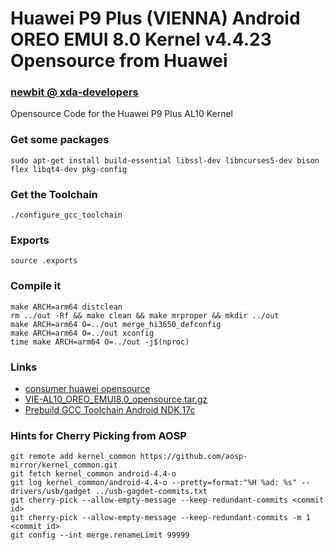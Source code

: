 # Huawei P9 Plus (VIENNA) Android OREO EMUI 8.0 Kernel v4.4.23 Opensource from Huawei
### [newbit @ xda-developers](https://forum.xda-developers.com/m/newbit.1350876/)
Opensource Code for the Huawei P9 Plus AL10 Kernel

### Get some packages
`sudo apt-get install build-essential libssl-dev libncurses5-dev bison flex libqt4-dev pkg-config`

### Get the Toolchain
`./configure_gcc_toolchain`

### Exports
`source .exports`

### Compile it
`make ARCH=arm64 distclean`\
`rm ../out -Rf && make clean && make mrproper && mkdir ../out`\
`make ARCH=arm64 O=../out merge_hi3650_defconfig`\
`make ARCH=arm64 O=../out xconfig`\
`time make ARCH=arm64 O=../out -j$(nproc)`

### Links
* [consumer huawei opensource](https://consumer.huawei.com/en/opensource)
* [VIE-AL10_OREO_EMUI8.0_opensource.tar.gz](http://download-c1.huawei.com/download/downloadCenter?downloadId=99968&version=425783&siteCode=worldwide)
* [Prebuild GCC Toolchain Android NDK 17c](https://dl.google.com/android/repository/android-ndk-r17c-linux-x86_64.zip)

### Hints for Cherry Picking from AOSP
`git remote add kernel_common https://github.com/aosp-mirror/kernel_common.git`\
`git fetch kernel_common android-4.4-o`\
`git log kernel_common/android-4.4-o --pretty=format:"%H %ad: %s" -- drivers/usb/gadget ../usb-gagdet-commits.txt`\
`git cherry-pick --allow-empty-message --keep-redundant-commits <commit id>`\
`git cherry-pick --allow-empty-message --keep-redundant-commits -m 1 <commit id>`\
`git config --int merge.renameLimit 99999`

